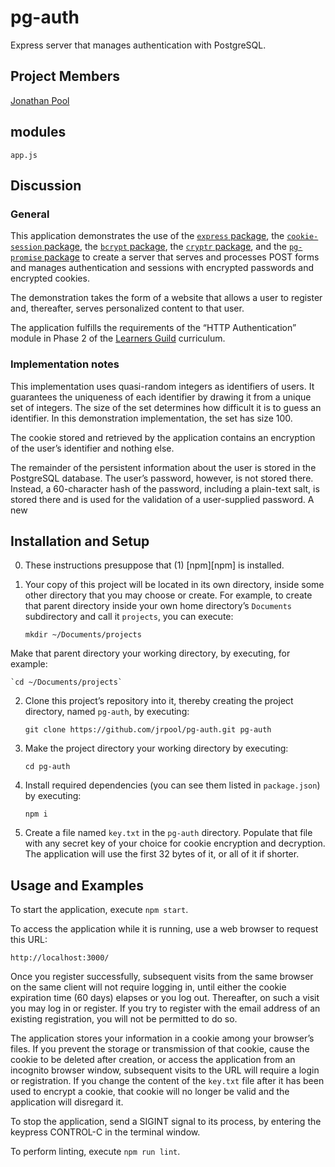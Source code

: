 # pg-auth
Express server that manages authentication with PostgreSQL.

## Project Members

[Jonathan Pool](https://github.com/jrpool)

## modules

```
app.js
```

## Discussion

### General

This application demonstrates the use of the [`express` package][exp], the [`cookie-session` package][cs], the [`bcrypt` package][bcrypt], the [`cryptr` package][cryptr], and the [`pg-promise` package][pgpr] to create a server that serves and processes POST forms and manages authentication and sessions with encrypted passwords and encrypted cookies.

The demonstration takes the form of a website that allows a user to register and, thereafter, serves personalized content to that user.

The application fulfills the requirements of the “HTTP Authentication” module in Phase 2 of the [Learners Guild][lg] curriculum.

### Implementation notes

This implementation uses quasi-random integers as identifiers of users. It guarantees the uniqueness of each identifier by drawing it from a unique set of integers. The size of the set determines how difficult it is to guess an identifier. In this demonstration implementation, the set has size 100.

The cookie stored and retrieved by the application contains an encryption of the user’s identifier and nothing else.

The remainder of the persistent information about the user is stored in the PostgreSQL database. The user’s password, however, is not stored there. Instead, a 60-character hash of the password, including a plain-text salt, is stored there and is used for the validation of a user-supplied password. A new 

## Installation and Setup

0. These instructions presuppose that (1) [npm][npm] is installed.

1. Your copy of this project will be located in its own directory, inside some other directory that you may choose or create. For example, to create that parent directory inside your own home directory’s `Documents` subdirectory and call it `projects`, you can execute:

    `mkdir ~/Documents/projects`

Make that parent directory your working directory, by executing, for example:

    `cd ~/Documents/projects`

2. Clone this project’s repository into it, thereby creating the project directory, named `pg-auth`, by executing:

    `git clone https://github.com/jrpool/pg-auth.git pg-auth`

2. Make the project directory your working directory by executing:

    `cd pg-auth`

3. Install required dependencies (you can see them listed in `package.json`) by executing:

    `npm i`

4. Create a file named `key.txt` in the `pg-auth` directory. Populate that file with any secret key of your choice for cookie encryption and decryption. The application will use the first 32 bytes of it, or all of it if shorter.

## Usage and Examples

To start the application, execute `npm start`.

To access the application while it is running, use a web browser to request this URL:

`http://localhost:3000/`

Once you register successfully, subsequent visits from the same browser on the same client will not require logging in, until either the cookie expiration time (60 days) elapses or you log out. Thereafter, on such a visit you may log in or register. If you try to register with the email address of an existing registration, you will not be permitted to do so.

The application stores your information in a cookie among your browser’s files. If you prevent the storage or transmission of that cookie, cause the cookie to be deleted after creation, or access the application from an incognito browser window, subsequent visits to the URL will require a login or registration. If you change the content of the `key.txt` file after it has been used to encrypt a cookie, that cookie will no longer be valid and the application will disregard it.

To stop the application, send a SIGINT signal to its process, by entering the keypress CONTROL-C in the terminal window.

To perform linting, execute `npm run lint`.

[bcrypt]: https://www.npmjs.com/package/bcrypt
[cp]: https://www.npmjs.com/package/cookie-parser
[cryptr]: https://www.npmjs.com/package/cryptr
[cs]: https://www.npmjs.com/package/cookie-session
[exp]: https://www.npmjs.com/package/express
[lg]: https://www.learnersguild.org
[pgpr]: https://www.npmjs.com/package/pg-promise
